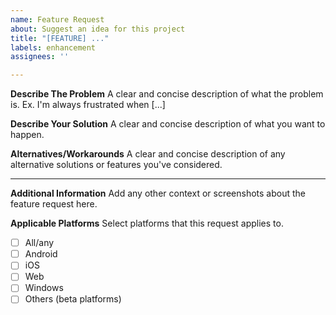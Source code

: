 ```yaml
---
name: Feature Request
about: Suggest an idea for this project
title: "[FEATURE] ..."
labels: enhancement
assignees: ''

---
```


**Describe The Problem**
A clear and concise description of what the problem is. Ex. I'm always frustrated when [...]

**Describe Your Solution**
A clear and concise description of what you want to happen.

**Alternatives/Workarounds**
A clear and concise description of any alternative solutions or features you've considered.

---

**Additional Information**
Add any other context or screenshots about the feature request here.

**Applicable Platforms**
Select platforms that this request applies to.

- [ ] All/any
- [ ] Android
- [ ] iOS
- [ ] Web
- [ ] Windows
- [ ] Others (beta platforms)
